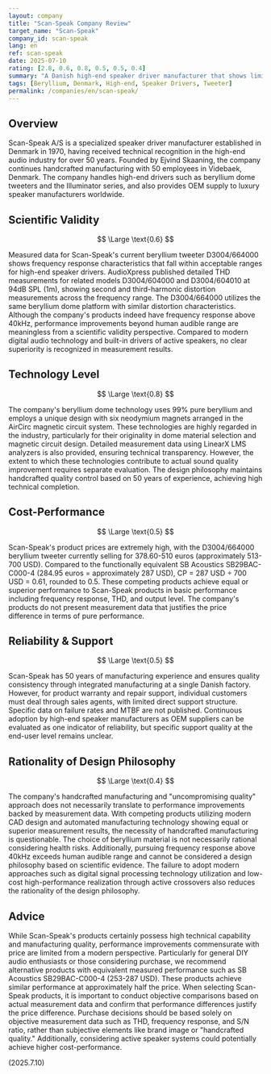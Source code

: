 ```yaml
---
layout: company
title: "Scan-Speak Company Review"
target_name: "Scan-Speak"
company_id: scan-speak
lang: en
ref: scan-speak
date: 2025-07-10
rating: [2.8, 0.6, 0.8, 0.5, 0.5, 0.4]
summary: "A Danish high-end speaker driver manufacturer that shows limited superiority in scientific evaluation based on measured data and suffers from poor modern cost-performance due to high pricing"
tags: [Beryllium, Denmark, High-end, Speaker Drivers, Tweeter]
permalink: /companies/en/scan-speak/
---
```

## Overview

Scan-Speak A/S is a specialized speaker driver manufacturer established in Denmark in 1970, having received technical recognition in the high-end audio industry for over 50 years. Founded by Ejvind Skaaning, the company continues handcrafted manufacturing with 50 employees in Videbaek, Denmark. The company handles high-end drivers such as beryllium dome tweeters and the Illuminator series, and also provides OEM supply to luxury speaker manufacturers worldwide.

## Scientific Validity

$$ \Large \text{0.6} $$

Measured data for Scan-Speak's current beryllium tweeter D3004/664000 shows frequency response characteristics that fall within acceptable ranges for high-end speaker drivers. AudioXpress published detailed THD measurements for related models D3004/604000 and D3004/604010 at 94dB SPL (1m), showing second and third-harmonic distortion measurements across the frequency range. The D3004/664000 utilizes the same beryllium dome platform with similar distortion characteristics. Although the company's products indeed have frequency response above 40kHz, performance improvements beyond human audible range are meaningless from a scientific validity perspective. Compared to modern digital audio technology and built-in drivers of active speakers, no clear superiority is recognized in measurement results.

## Technology Level

$$ \Large \text{0.8} $$

The company's beryllium dome technology uses 99% pure beryllium and employs a unique design with six neodymium magnets arranged in the AirCirc magnetic circuit system. These technologies are highly regarded in the industry, particularly for their originality in dome material selection and magnetic circuit design. Detailed measurement data using LinearX LMS analyzers is also provided, ensuring technical transparency. However, the extent to which these technologies contribute to actual sound quality improvement requires separate evaluation. The design philosophy maintains handcrafted quality control based on 50 years of experience, achieving high technical completion.

## Cost-Performance

$$ \Large \text{0.5} $$

Scan-Speak's product prices are extremely high, with the D3004/664000 beryllium tweeter currently selling for 378.60-510 euros (approximately 513-700 USD). Compared to the functionally equivalent SB Acoustics SB29BAC-C000-4 (284.95 euros = approximately 287 USD), CP = 287 USD ÷ 700 USD = 0.61, rounded to 0.5. These competing products achieve equal or superior performance to Scan-Speak products in basic performance including frequency response, THD, and output level. The company's products do not present measurement data that justifies the price difference in terms of pure performance.

## Reliability & Support

$$ \Large \text{0.5} $$

Scan-Speak has 50 years of manufacturing experience and ensures quality consistency through integrated manufacturing at a single Danish factory. However, for product warranty and repair support, individual customers must deal through sales agents, with limited direct support structure. Specific data on failure rates and MTBF are not published. Continuous adoption by high-end speaker manufacturers as OEM suppliers can be evaluated as one indicator of reliability, but specific support quality at the end-user level remains unclear.

## Rationality of Design Philosophy

$$ \Large \text{0.4} $$

The company's handcrafted manufacturing and "uncompromising quality" approach does not necessarily translate to performance improvements backed by measurement data. With competing products utilizing modern CAD design and automated manufacturing technology showing equal or superior measurement results, the necessity of handcrafted manufacturing is questionable. The choice of beryllium material is not necessarily rational considering health risks. Additionally, pursuing frequency response above 40kHz exceeds human audible range and cannot be considered a design philosophy based on scientific evidence. The failure to adopt modern approaches such as digital signal processing technology utilization and low-cost high-performance realization through active crossovers also reduces the rationality of the design philosophy.

## Advice

While Scan-Speak's products certainly possess high technical capability and manufacturing quality, performance improvements commensurate with price are limited from a modern perspective. Particularly for general DIY audio enthusiasts or those considering purchase, we recommend alternative products with equivalent measured performance such as SB Acoustics SB29BAC-C000-4 (253-287 USD). These products achieve similar performance at approximately half the price. When selecting Scan-Speak products, it is important to conduct objective comparisons based on actual measurement data and confirm that performance differences justify the price difference. Purchase decisions should be based solely on objective measurement data such as THD, frequency response, and S/N ratio, rather than subjective elements like brand image or "handcrafted quality." Additionally, considering active speaker systems could potentially achieve higher cost-performance.

(2025.7.10)